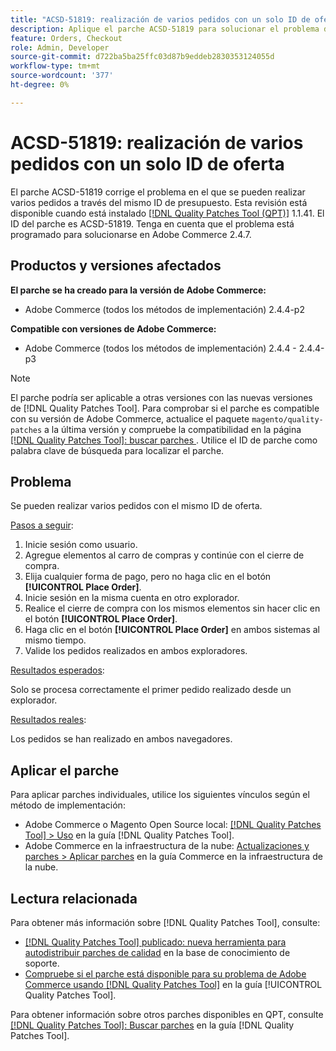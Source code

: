 ```yaml
---
title: "ACSD-51819: realización de varios pedidos con un solo ID de oferta"
description: Aplique el parche ACSD-51819 para solucionar el problema de Adobe Commerce, en el que se pueden realizar varios pedidos a través del mismo ID de oferta.
feature: Orders, Checkout
role: Admin, Developer
source-git-commit: d722ba5ba25ffc03d87b9eddeb2830353124055d
workflow-type: tm+mt
source-wordcount: '377'
ht-degree: 0%

---
```


# ACSD-51819: realización de varios pedidos con un solo ID de oferta

El parche ACSD-51819 corrige el problema en el que se pueden realizar varios pedidos a través del mismo ID de presupuesto. Esta revisión está disponible cuando está instalado [[!DNL Quality Patches Tool (QPT)]](https://experienceleague.adobe.com/en/docs/commerce-knowledge-base/kb/announcements/commerce-announcements/magento-quality-patches-released-new-tool-to-self-serve-quality-patches) 1.1.41. El ID del parche es ACSD-51819. Tenga en cuenta que el problema está programado para solucionarse en Adobe Commerce 2.4.7.

## Productos y versiones afectados

**El parche se ha creado para la versión de Adobe Commerce:**

* Adobe Commerce (todos los métodos de implementación) 2.4.4-p2

**Compatible con versiones de Adobe Commerce:**

* Adobe Commerce (todos los métodos de implementación) 2.4.4 - 2.4.4-p3

>[!NOTE]
>
>El parche podría ser aplicable a otras versiones con las nuevas versiones de [!DNL Quality Patches Tool]. Para comprobar si el parche es compatible con su versión de Adobe Commerce, actualice el paquete `magento/quality-patches` a la última versión y compruebe la compatibilidad en la página [[!DNL Quality Patches Tool]: buscar parches ](https://experienceleague.adobe.com/tools/commerce-quality-patches/index.html). Utilice el ID de parche como palabra clave de búsqueda para localizar el parche.

## Problema

Se pueden realizar varios pedidos con el mismo ID de oferta.

<u>Pasos a seguir</u>:

1. Inicie sesión como usuario.
1. Agregue elementos al carro de compras y continúe con el cierre de compra.
1. Elija cualquier forma de pago, pero no haga clic en el botón **[!UICONTROL Place Order]**.
1. Inicie sesión en la misma cuenta en otro explorador.
1. Realice el cierre de compra con los mismos elementos sin hacer clic en el botón **[!UICONTROL Place Order]**.
1. Haga clic en el botón **[!UICONTROL Place Order]** en ambos sistemas al mismo tiempo.
1. Valide los pedidos realizados en ambos exploradores.

<u>Resultados esperados</u>:

Solo se procesa correctamente el primer pedido realizado desde un explorador.

<u>Resultados reales</u>:

Los pedidos se han realizado en ambos navegadores.

## Aplicar el parche

Para aplicar parches individuales, utilice los siguientes vínculos según el método de implementación:

* Adobe Commerce o Magento Open Source local: [[!DNL Quality Patches Tool] > Uso](https://experienceleague.adobe.com/docs/commerce-operations/tools/quality-patches-tool/usage.html) en la guía [!DNL Quality Patches Tool].
* Adobe Commerce en la infraestructura de la nube: [Actualizaciones y parches > Aplicar parches](https://experienceleague.adobe.com/docs/commerce-cloud-service/user-guide/develop/upgrade/apply-patches.html) en la guía Commerce en la infraestructura de la nube.

## Lectura relacionada

Para obtener más información sobre [!DNL Quality Patches Tool], consulte:

* [[!DNL Quality Patches Tool] publicado: nueva herramienta para autodistribuir parches de calidad](https://experienceleague.adobe.com/en/docs/commerce-knowledge-base/kb/announcements/commerce-announcements/magento-quality-patches-released-new-tool-to-self-serve-quality-patches) en la base de conocimiento de soporte.
* [Compruebe si el parche está disponible para su problema de Adobe Commerce usando [!DNL Quality Patches Tool]](/help/tools/quality-patches-tool/patches-available-in-qpt/check-patch-for-magento-issue-with-magento-quality-patches.md) en la guía [!UICONTROL Quality Patches Tool].


Para obtener información sobre otros parches disponibles en QPT, consulte [[!DNL Quality Patches Tool]: Buscar parches](https://experienceleague.adobe.com/tools/commerce-quality-patches/index.html) en la guía [!DNL Quality Patches Tool].

